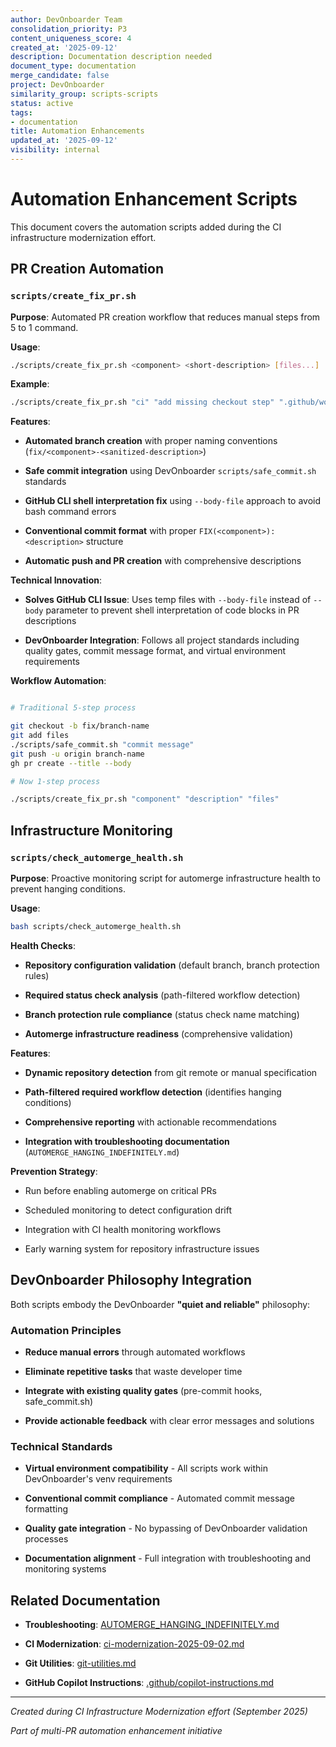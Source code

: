 ```yaml
---
author: DevOnboarder Team
consolidation_priority: P3
content_uniqueness_score: 4
created_at: '2025-09-12'
description: Documentation description needed
document_type: documentation
merge_candidate: false
project: DevOnboarder
similarity_group: scripts-scripts
status: active
tags:
- documentation
title: Automation Enhancements
updated_at: '2025-09-12'
visibility: internal
---
```


# Automation Enhancement Scripts

This document covers the automation scripts added during the CI infrastructure modernization effort.

## PR Creation Automation

### `scripts/create_fix_pr.sh`

**Purpose**: Automated PR creation workflow that reduces manual steps from 5 to 1 command.

**Usage**:

```bash
./scripts/create_fix_pr.sh <component> <short-description> [files...]

```

**Example**:

```bash
./scripts/create_fix_pr.sh "ci" "add missing checkout step" ".github/workflows/close-codex-issues.yml"

```

**Features**:

- **Automated branch creation** with proper naming conventions (`fix/<component>-<sanitized-description>`)

- **Safe commit integration** using DevOnboarder `scripts/safe_commit.sh` standards

- **GitHub CLI shell interpretation fix** using `--body-file` approach to avoid bash command errors

- **Conventional commit format** with proper `FIX(<component>): <description>` structure

- **Automatic push and PR creation** with comprehensive descriptions

**Technical Innovation**:

- **Solves GitHub CLI Issue**: Uses temp files with `--body-file` instead of `--body` parameter to prevent shell interpretation of code blocks in PR descriptions

- **DevOnboarder Integration**: Follows all project standards including quality gates, commit message format, and virtual environment requirements

**Workflow Automation**:

```bash

# Traditional 5-step process

git checkout -b fix/branch-name
git add files
./scripts/safe_commit.sh "commit message"
git push -u origin branch-name
gh pr create --title --body

# Now 1-step process

./scripts/create_fix_pr.sh "component" "description" "files"

```

## Infrastructure Monitoring

### `scripts/check_automerge_health.sh`

**Purpose**: Proactive monitoring script for automerge infrastructure health to prevent hanging conditions.

**Usage**:

```bash
bash scripts/check_automerge_health.sh

```

**Health Checks**:

- **Repository configuration validation** (default branch, branch protection rules)

- **Required status check analysis** (path-filtered workflow detection)

- **Branch protection rule compliance** (status check name matching)

- **Automerge infrastructure readiness** (comprehensive validation)

**Features**:

- **Dynamic repository detection** from git remote or manual specification

- **Path-filtered required workflow detection** (identifies hanging conditions)

- **Comprehensive reporting** with actionable recommendations

- **Integration with troubleshooting documentation** (`AUTOMERGE_HANGING_INDEFINITELY.md`)

**Prevention Strategy**:

- Run before enabling automerge on critical PRs

- Scheduled monitoring to detect configuration drift

- Integration with CI health monitoring workflows

- Early warning system for repository infrastructure issues

## DevOnboarder Philosophy Integration

Both scripts embody the DevOnboarder **"quiet and reliable"** philosophy:

### Automation Principles

- **Reduce manual errors** through automated workflows

- **Eliminate repetitive tasks** that waste developer time

- **Integrate with existing quality gates** (pre-commit hooks, safe_commit.sh)

- **Provide actionable feedback** with clear error messages and solutions

### Technical Standards

- **Virtual environment compatibility** - All scripts work within DevOnboarder's venv requirements

- **Conventional commit compliance** - Automated commit message formatting

- **Quality gate integration** - No bypassing of DevOnboarder validation processes

- **Documentation alignment** - Full integration with troubleshooting and monitoring systems

## Related Documentation

- **Troubleshooting**: [AUTOMERGE_HANGING_INDEFINITELY.md](../troubleshooting/AUTOMERGE_HANGING_INDEFINITELY.md)

- **CI Modernization**: [ci-modernization-2025-09-02.md](../ci/ci-modernization-2025-09-02.md)

- **Git Utilities**: [git-utilities.md](./git-utilities.md)

- **GitHub Copilot Instructions**: [.github/copilot-instructions.md](../../.github/copilot-instructions.md)

---

*Created during CI Infrastructure Modernization effort (September 2025)*

*Part of multi-PR automation enhancement initiative*
